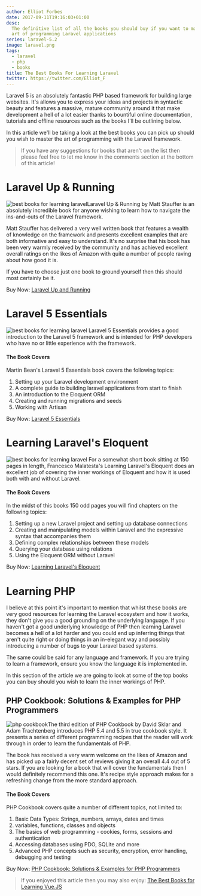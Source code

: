 ```yaml
---
author: Elliot Forbes
date: 2017-09-11T19:16:03+01:00
desc:
  The definitive list of all the books you should buy if you want to master the
  art of programming Laravel applications
series: laravel-5.2
image: laravel.png
tags:
  - laravel
  - php
  - books
title: The Best Books For Learning Laravel
twitter: https://twitter.com/Elliot_F
---
```


Laravel 5 is an absolutely fantastic PHP based framework for building large
websites. It's allows you to express your ideas and projects in syntactic beauty
and features a massive, mature community around it that make development a hell
of a lot easier thanks to bountiful online documentation, tutorials and offline
resources such as the books I'll be outlining below.

In this article we'll be taking a look at the best books you can pick up should
you wish to master the art of programming with the Laravel framework.

> If you have any suggestions for books that aren't on the list then please feel
> free to let me know in the comments section at the bottom of this article!

# Laravel Up & Running

<p><img src="https://s3-eu-west-1.amazonaws.com/images.tutorialedge.net/books/laravel-up-and-running.jpg" alt="best books for learning laravel" class="book-img" />Laravel Up &amp; Running by Matt Stauffer is an absolutely incredible book for anyone wishing to learn how to navigate the ins-and-outs of the Laravel framework. </p>

Matt Stauffer has delivered a very well written book that features a wealth of
knowledge on the framework and presents excellent examples that are both
informative and easy to understand. It's no surprise that his book has been very
warmly received by the community and has achieved excellent overall ratings on
the likes of Amazon with quite a number of people raving about how good it is.

If you have to choose just one book to ground yourself then this should most
certainly be it.

<div class="amazon-link">Buy Now: <a href="http://amzn.to/2wV6Iin">Laravel Up and Running</a></div>

# Laravel 5 Essentials

<p><img src="https://s3-eu-west-1.amazonaws.com/images.tutorialedge.net/books/laravel-5-essentials.jpg" alt="best books for learning laravel" class="book-img" /> Laravel 5 Essentials provides a good introduction to the Laravel 5 framework and is intended for PHP developers who have no or little experience with the framework. </p>

<h4>The Book Covers</h4>

Martin Bean's Laravel 5 Essentials book covers the following topics:

1. Setting up your Laravel development environment
1. A complete guide to building laravel applications from start to finish
1. An introduction to the Eloquent ORM
1. Creating and running migrations and seeds
1. Working with Artisan

<div class="amazon-link">Buy Now: <a href="http://amzn.to/2gWRowq">Laravel 5 Essentials</a></div>

# Learning Laravel's Eloquent

<p><img src="https://s3-eu-west-1.amazonaws.com/images.tutorialedge.net/books/learning-laravels-eloquent.jpg" alt="best books for learning laravel" class="book-img" /> For a somewhat short book sitting at 150 pages in length, Francesco Malatesta's Learning Laravel's Eloquent does an excellent job of covering the inner workings of Eloquent and how it is used both with and without Laravel. </p>

<h4>The Book Covers</h4>

In the midst of this books 150 odd pages you will find chapters on the following
topics:

1. Setting up a new Laravel project and setting up database connections
1. Creating and manipulating models within Laravel and the expressive syntax
   that accompanies them
1. Defining complex relationships between these models
1. Querying your database using relations
1. Using the Eloquent ORM without Laravel

<div class="amazon-link">Buy Now: <a href="http://amzn.to/2gYaQIU">Learning Laravel's Eloquent</a></div>

# Learning PHP

I believe at this point it's important to mention that whilst these books are
very good resources for learning the Laravel ecosystem and how it works, they
don't give you a good grounding on the underlying language. If you haven't got a
good underlying knowledge of PHP then learning Laravel becomes a hell of a lot
harder and you could end up inferring things that aren't quite right or doing
things in an in-elegant way and possibly introducing a number of bugs to your
Laravel based systems.

The same could be said for any language and framework. If you are trying to
learn a framework, ensure you know the language it is implemented in.

In this section of the article we are going to look at some of the top books you
can buy should you wish to learn the inner workings of PHP.

## PHP Cookbook: Solutions & Examples for PHP Programmers

<p><img src="https://s3-eu-west-1.amazonaws.com/images.tutorialedge.net/books/php-cookbook.jpg" alt="php cookbook" class="book-img"/>The third edition of PHP Cookbook by David Sklar and Adam Trachtenberg introduces PHP 5.4 and 5.5 in true cookbook style. It presents a series of different programming recipes that the reader will work through in order to learn the fundamentals of PHP. </p>

The book has received a very warm welcome on the likes of Amazon and has picked
up a fairly decent set of reviews giving it an overall 4.4 out of 5 stars. If
you are looking for a book that will cover the fundamentals then I would
definitely recommend this one. It's recipe style approach makes for a refreshing
change from the more standard approach.

<h4>The Book Covers</h4>

PHP Cookbook covers quite a number of different topics, not limited to:

1. Basic Data Types: Strings, numbers, arrays, dates and times
1. variables, functions, classes and objects
1. The basics of web programming - cookies, forms, sessions and authentication
1. Accessing databases using PDO, SQLite and more
1. Advanced PHP concepts such as security, encryption, error handling, debugging
   and testing

<div class="amazon-link">Buy Now: <a href="http://amzn.to/2xGdOZ3">PHP Cookbook: Solutions &amp; Examples for PHP Programmers</a></div>

> If you enjoyed this article then you may also enjoy:
> [The Best Books for Learning Vue.JS](/javascript/best-books-learning-vuejs/)

